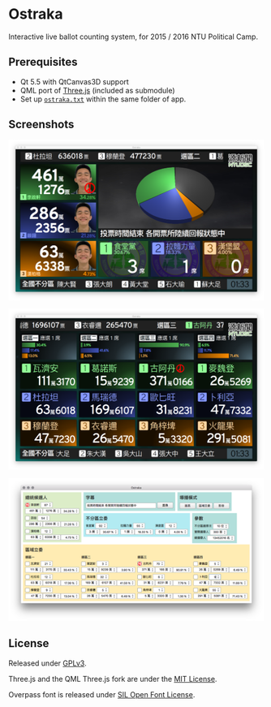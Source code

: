 Ostraka
=======

Interactive live ballot counting system, for 2015 / 2016 NTU Political Camp.

Prerequisites
-------------

* Qt 5.5 with QtCanvas3D support
* QML port of [Three.js](https://github.com/tronlec/three.js) (included as submodule)
* Set up [`ostraka.txt`](ostraka.example.txt) within the same folder of app.

Screenshots
-----------

![Main screen](docs/presidential.png)

![Local seats](docs/local_seats.png)

![Control pane](docs/control_pane.png)

License
-------
Released under [GPLv3](LICENSE.md).

Three.js and the QML Three.js fork are under the [MIT License](qml/three/LICENSE.md).

Overpass font is released under [SIL Open Font License](assets/fonts/LICENSE.md).
